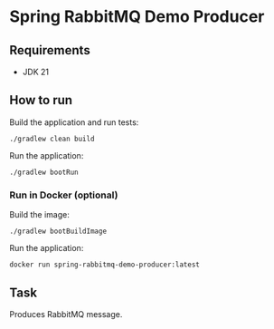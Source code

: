 # Spring RabbitMQ Demo Producer

## Requirements
- JDK 21

## How to run
Build the application and run tests:

`./gradlew clean build`

Run the application:

`./gradlew bootRun`

### Run in Docker (optional)

Build the image:

`./gradlew bootBuildImage`

Run the application:

`docker run spring-rabbitmq-demo-producer:latest`

## Task
Produces RabbitMQ message.
